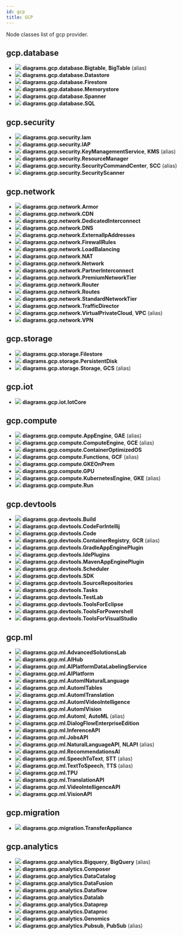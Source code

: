 ```yaml
---
id: gcp
title: GCP
---
```


Node classes list of gcp provider.

## gcp.database

- ![](../../resources/gcp/database/bigtable.png) **diagrams.gcp.database.Bigtable**, **BigTable** (alias)
- ![](../../resources/gcp/database/datastore.png) **diagrams.gcp.database.Datastore**
- ![](../../resources/gcp/database/firestore.png) **diagrams.gcp.database.Firestore**
- ![](../../resources/gcp/database/memorystore.png) **diagrams.gcp.database.Memorystore**
- ![](../../resources/gcp/database/spanner.png) **diagrams.gcp.database.Spanner**
- ![](../../resources/gcp/database/sql.png) **diagrams.gcp.database.SQL**

## gcp.security

- ![](../../resources/gcp/security/iam.png) **diagrams.gcp.security.Iam**
- ![](../../resources/gcp/security/iap.png) **diagrams.gcp.security.IAP**
- ![](../../resources/gcp/security/key-management-service.png) **diagrams.gcp.security.KeyManagementService**, **KMS** (alias)
- ![](../../resources/gcp/security/resource-manager.png) **diagrams.gcp.security.ResourceManager**
- ![](../../resources/gcp/security/security-command-center.png) **diagrams.gcp.security.SecurityCommandCenter**, **SCC** (alias)
- ![](../../resources/gcp/security/security-scanner.png) **diagrams.gcp.security.SecurityScanner**

## gcp.network

- ![](../../resources/gcp/network/armor.png) **diagrams.gcp.network.Armor**
- ![](../../resources/gcp/network/cdn.png) **diagrams.gcp.network.CDN**
- ![](../../resources/gcp/network/dedicated-interconnect.png) **diagrams.gcp.network.DedicatedInterconnect**
- ![](../../resources/gcp/network/dns.png) **diagrams.gcp.network.DNS**
- ![](../../resources/gcp/network/external-ip-addresses.png) **diagrams.gcp.network.ExternalIpAddresses**
- ![](../../resources/gcp/network/firewall-rules.png) **diagrams.gcp.network.FirewallRules**
- ![](../../resources/gcp/network/load-balancing.png) **diagrams.gcp.network.LoadBalancing**
- ![](../../resources/gcp/network/nat.png) **diagrams.gcp.network.NAT**
- ![](../../resources/gcp/network/network.png) **diagrams.gcp.network.Network**
- ![](../../resources/gcp/network/partner-interconnect.png) **diagrams.gcp.network.PartnerInterconnect**
- ![](../../resources/gcp/network/premium-network-tier.png) **diagrams.gcp.network.PremiumNetworkTier**
- ![](../../resources/gcp/network/router.png) **diagrams.gcp.network.Router**
- ![](../../resources/gcp/network/routes.png) **diagrams.gcp.network.Routes**
- ![](../../resources/gcp/network/standard-network-tier.png) **diagrams.gcp.network.StandardNetworkTier**
- ![](../../resources/gcp/network/traffic-director.png) **diagrams.gcp.network.TrafficDirector**
- ![](../../resources/gcp/network/virtual-private-cloud.png) **diagrams.gcp.network.VirtualPrivateCloud**, **VPC** (alias)
- ![](../../resources/gcp/network/vpn.png) **diagrams.gcp.network.VPN**

## gcp.storage

- ![](../../resources/gcp/storage/filestore.png) **diagrams.gcp.storage.Filestore**
- ![](../../resources/gcp/storage/persistent-disk.png) **diagrams.gcp.storage.PersistentDisk**
- ![](../../resources/gcp/storage/storage.png) **diagrams.gcp.storage.Storage**, **GCS** (alias)

## gcp.iot

- ![](../../resources/gcp/iot/iot-core.png) **diagrams.gcp.iot.IotCore**

## gcp.compute

- ![](../../resources/gcp/compute/app-engine.png) **diagrams.gcp.compute.AppEngine**, **GAE** (alias)
- ![](../../resources/gcp/compute/compute-engine.png) **diagrams.gcp.compute.ComputeEngine**, **GCE** (alias)
- ![](../../resources/gcp/compute/container-optimized-os.png) **diagrams.gcp.compute.ContainerOptimizedOS**
- ![](../../resources/gcp/compute/functions.png) **diagrams.gcp.compute.Functions**, **GCF** (alias)
- ![](../../resources/gcp/compute/gke-on-prem.png) **diagrams.gcp.compute.GKEOnPrem**
- ![](../../resources/gcp/compute/gpu.png) **diagrams.gcp.compute.GPU**
- ![](../../resources/gcp/compute/kubernetes-engine.png) **diagrams.gcp.compute.KubernetesEngine**, **GKE** (alias)
- ![](../../resources/gcp/compute/run.png) **diagrams.gcp.compute.Run**

## gcp.devtools

- ![](../../resources/gcp/devtools/build.png) **diagrams.gcp.devtools.Build**
- ![](../../resources/gcp/devtools/code-for-intellij.png) **diagrams.gcp.devtools.CodeForIntellij**
- ![](../../resources/gcp/devtools/code.png) **diagrams.gcp.devtools.Code**
- ![](../../resources/gcp/devtools/container-registry.png) **diagrams.gcp.devtools.ContainerRegistry**, **GCR** (alias)
- ![](../../resources/gcp/devtools/gradle-app-engine-plugin.png) **diagrams.gcp.devtools.GradleAppEnginePlugin**
- ![](../../resources/gcp/devtools/ide-plugins.png) **diagrams.gcp.devtools.IdePlugins**
- ![](../../resources/gcp/devtools/maven-app-engine-plugin.png) **diagrams.gcp.devtools.MavenAppEnginePlugin**
- ![](../../resources/gcp/devtools/scheduler.png) **diagrams.gcp.devtools.Scheduler**
- ![](../../resources/gcp/devtools/sdk.png) **diagrams.gcp.devtools.SDK**
- ![](../../resources/gcp/devtools/source-repositories.png) **diagrams.gcp.devtools.SourceRepositories**
- ![](../../resources/gcp/devtools/tasks.png) **diagrams.gcp.devtools.Tasks**
- ![](../../resources/gcp/devtools/test-lab.png) **diagrams.gcp.devtools.TestLab**
- ![](../../resources/gcp/devtools/tools-for-eclipse.png) **diagrams.gcp.devtools.ToolsForEclipse**
- ![](../../resources/gcp/devtools/tools-for-powershell.png) **diagrams.gcp.devtools.ToolsForPowershell**
- ![](../../resources/gcp/devtools/tools-for-visual-studio.png) **diagrams.gcp.devtools.ToolsForVisualStudio**

## gcp.ml

- ![](../../resources/gcp/ml/advanced-solutions-lab.png) **diagrams.gcp.ml.AdvancedSolutionsLab**
- ![](../../resources/gcp/ml/ai-hub.png) **diagrams.gcp.ml.AIHub**
- ![](../../resources/gcp/ml/ai-platform-data-labeling-service.png) **diagrams.gcp.ml.AIPlatformDataLabelingService**
- ![](../../resources/gcp/ml/ai-platform.png) **diagrams.gcp.ml.AIPlatform**
- ![](../../resources/gcp/ml/automl-natural-language.png) **diagrams.gcp.ml.AutomlNaturalLanguage**
- ![](../../resources/gcp/ml/automl-tables.png) **diagrams.gcp.ml.AutomlTables**
- ![](../../resources/gcp/ml/automl-translation.png) **diagrams.gcp.ml.AutomlTranslation**
- ![](../../resources/gcp/ml/automl-video-intelligence.png) **diagrams.gcp.ml.AutomlVideoIntelligence**
- ![](../../resources/gcp/ml/automl-vision.png) **diagrams.gcp.ml.AutomlVision**
- ![](../../resources/gcp/ml/automl.png) **diagrams.gcp.ml.Automl**, **AutoML** (alias)
- ![](../../resources/gcp/ml/dialog-flow-enterprise-edition.png) **diagrams.gcp.ml.DialogFlowEnterpriseEdition**
- ![](../../resources/gcp/ml/inference-api.png) **diagrams.gcp.ml.InferenceAPI**
- ![](../../resources/gcp/ml/jobs-api.png) **diagrams.gcp.ml.JobsAPI**
- ![](../../resources/gcp/ml/natural-language-api.png) **diagrams.gcp.ml.NaturalLanguageAPI**, **NLAPI** (alias)
- ![](../../resources/gcp/ml/recommendations-ai.png) **diagrams.gcp.ml.RecommendationsAI**
- ![](../../resources/gcp/ml/speech-to-text.png) **diagrams.gcp.ml.SpeechToText**, **STT** (alias)
- ![](../../resources/gcp/ml/text-to-speech.png) **diagrams.gcp.ml.TextToSpeech**, **TTS** (alias)
- ![](../../resources/gcp/ml/tpu.png) **diagrams.gcp.ml.TPU**
- ![](../../resources/gcp/ml/translation-api.png) **diagrams.gcp.ml.TranslationAPI**
- ![](../../resources/gcp/ml/video-intelligence-api.png) **diagrams.gcp.ml.VideoIntelligenceAPI**
- ![](../../resources/gcp/ml/vision-api.png) **diagrams.gcp.ml.VisionAPI**

## gcp.migration

- ![](../../resources/gcp/migration/transfer-appliance.png) **diagrams.gcp.migration.TransferAppliance**

## gcp.analytics

- ![](../../resources/gcp/analytics/bigquery.png) **diagrams.gcp.analytics.Bigquery**, **BigQuery** (alias)
- ![](../../resources/gcp/analytics/composer.png) **diagrams.gcp.analytics.Composer**
- ![](../../resources/gcp/analytics/data-catalog.png) **diagrams.gcp.analytics.DataCatalog**
- ![](../../resources/gcp/analytics/data-fusion.png) **diagrams.gcp.analytics.DataFusion**
- ![](../../resources/gcp/analytics/dataflow.png) **diagrams.gcp.analytics.Dataflow**
- ![](../../resources/gcp/analytics/datalab.png) **diagrams.gcp.analytics.Datalab**
- ![](../../resources/gcp/analytics/dataprep.png) **diagrams.gcp.analytics.Dataprep**
- ![](../../resources/gcp/analytics/dataproc.png) **diagrams.gcp.analytics.Dataproc**
- ![](../../resources/gcp/analytics/genomics.png) **diagrams.gcp.analytics.Genomics**
- ![](../../resources/gcp/analytics/pubsub.png) **diagrams.gcp.analytics.Pubsub**, **PubSub** (alias)
